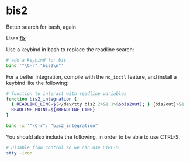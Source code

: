 # bis2
Better search for bash, again

Uses [flx](https://github.com/jrasky/flx)

Use a keybind in bash to replace the readline search:
```bash
# add a keybind for bis
bind '"\C-r":"bis2\n"'
```

For a better integration, compile with the `no_ioctl` feature, and install a keybind like the following:
```bash
# function to interact with readline variables
function bis2_integration {
  { READLINE_LINE=$(</dev/tty bis2 2>&1 1>&$bis2out); } {bis2out}>&1
  READLINE_POINT=${#READLINE_LINE}
}

bind -x '"\C-r": "bis2_integration"'
```

You should also include the following, in order to be able to use CTRL-S:
```bash
# Disable flow control so we can use CTRL-S
stty -ixon
```